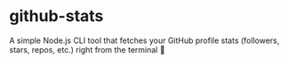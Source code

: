 # github-stats
A simple Node.js CLI tool that fetches your GitHub profile stats (followers, stars, repos, etc.) right from the terminal 🚀
